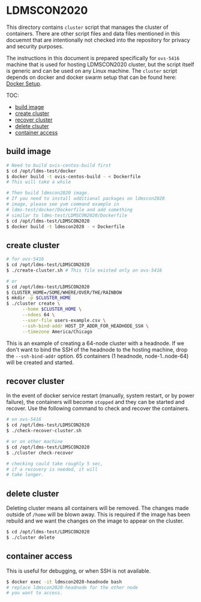 LDMSCON2020
===========

This directory contains `cluster` script that manages the cluster of containers.
There are other script files and data files mentioned in this docuemnt
that are intentionally not checked into the repository for privacy and
security purposes.

The instructions in this document is prepared specifically for `ovs-5416`
machine that is used for hosting LDMSCON2020 cluster, but the script
itself is generic and can be used on any Linux machine. The `cluster`
script depends on docker and docker swarm setup that can be found here:
[Docker Setup](../README.md#docker-setup).

TOC:
- [build image](#build-image)
- [create cluster](#create-cluster)
- [recover cluster](#recover-cluster)
- [delete clsuter](#delete-cluster)
- [container access](#container-access)

build image
-----------
```sh
# Need to build ovis-centos-build first
$ cd /opt/ldms-test/docker
$ docker build -t ovis-centos-build - < Dockerfile
# This will take a while

# Then build ldmscon2020 image.
# If you need to install additional packages on ldmscon2020
# image, please see yum command example in
# ldms-test/docker/Dockerfile and add something
# similar to ldms-test/LDMSCON2020/Dockerfile
$ cd /opt/ldms-test/LDMSCON2020
$ docker build -t ldmscon2020 - < Dockerfile

```

create cluster
--------------
```sh
# for ovs-5416
$ cd /opt/ldms-test/LDMSCON2020
$ ./create-cluster.sh # This file existed only on ovs-5416

# or
$ cd /opt/ldms-test/LDMSCON2020
$ CLUSTER_HOME=/SOME/WHERE/OVER/THE/RAINBOW
$ mkdir -p $CLUSTER_HOME
$ ./cluster create \
      --home $CLUSTER_HOME \
      --ndoes 64 \
      --user-file users-example.csv \
      --ssh-bind-addr HOST_IP_ADDR_FOR_HEADHODE_SSH \
      --timezone America/Chicago
```

This is an example of creating a 64-node cluster with a headnode. 
If we don't want to bind the SSH of the headnode to the hosting
machine, drop the `--ssh-bind-addr` option. 65 containers
(1 headnode, node-1..node-64) will be created and started.


recover cluster
---------------
In the event of docker service restart (manually, 
system restart, or by power failure), the containers 
will become `stopped` and they can be started and
recover. Use the following command to check and
recover the containers.

```sh
# on ovs-5416
$ cd /opt/ldms-test/LDMSCON2020
$ ./check-recover-cluster.sh

# or on other machine
$ cd /opt/ldms-test/LDMSCON2020
$ ./cluster check-recover

# checking could take roughly 5 sec,
# if a recovery is needed, it will
# take longer.
```

delete cluster
--------------
Deleting cluster means all containers will be removed.
The changes made outside of `/home` will be blown away.
This is required if the image has been rebuild and
we want the changes on the image to appear on the
cluster.

```sh
$ cd /opt/ldms-test/LDMSCON2020
$ ./cluster delete
```

container access
----------------
This is useful for debugging, or when SSH is
not available.
```sh
$ docker exec -it ldmscon2020-headnode bash
# replace ldmscon2020-headnode for the other node
# you want to access.
```
